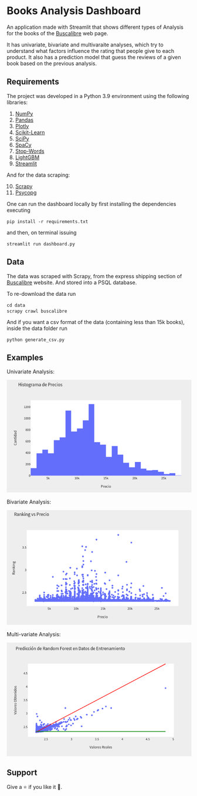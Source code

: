 # Books Analysis Dashboard

An application made with Streamlit that shows different types of Analysis for the books of the
[Buscalibre](https://www.buscalibre.cl/) web page.

It has univariate, bivariate and multivaraite analyses, which try to understand what factors
influence the rating that people give to each product. It also has a prediction model that guess the
reviews of a given book based on the previous analysis.

## Requirements

The project was developed in a Python 3.9 environment using the following libraries:

1. [NumPy](https://numpy.org/)
2. [Pandas](https://pandas.pydata.org/)
3. [Plotly](https://plotly.com/)
4. [Scikit-Learn](https://scikit-learn.org/stable/)
5. [SciPy](https://scipy.org/)
6. [SpaCy](https://spacy.io/)
7. [Stop-Words](https://pypi.org/project/stop-words/)
8. [LightGBM](https://lightgbm.readthedocs.io/en/latest/)
9. [Streamlit](https://streamlit.io/)

And for the data scraping:

10. [Scrapy](https://scrapy.org/)
11. [Psycopg](https://www.psycopg.org/)

One can run the dashboard locally by first installing the dependencies executing

```
pip install -r requirements.txt
```

and then, on terminal issuing

```
streamlit run dashboard.py
```

## Data

The data was scraped with Scrapy, from the express shipping section of
[Buscalibre](https://www.buscalibre.cl/libros-envio-express-chile_t.html) website. And stored into a
PSQL database.

To re-download the data run

```
cd data
scrapy crawl buscalibre
```

And if you want a csv format of the data (containing less than 15k books), inside the data folder
run

```
python generate_csv.py
```

## Examples

Univariate Analysis:

<img src="examples/example1.png"/>

Bivariate Analysis:

<img src="examples/example2.png"/>

Multi-variate Analysis:

<img src="examples/example3.png"/>

## Support

Give a :star: if you like it :hugs:.